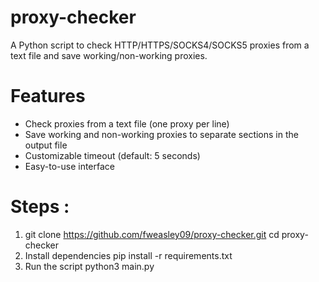 # proxy-checker
A Python script to check HTTP/HTTPS/SOCKS4/SOCKS5 proxies from a text file and save working/non-working proxies.


# Features
- Check proxies from a text file (one proxy per line)
- Save working and non-working proxies to separate sections in the output file
- Customizable timeout (default: 5 seconds)
- Easy-to-use interface


# Steps :
1. git clone https://github.com/fweasley09/proxy-checker.git
cd proxy-checker
2. Install dependencies 
pip install -r requirements.txt
3. Run the script
python3 main.py

